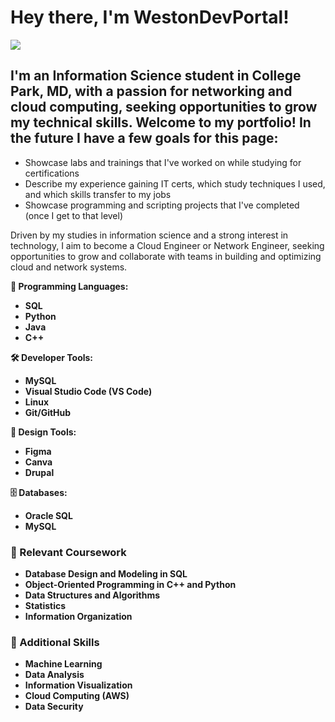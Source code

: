 # Hey there, I'm WestonDevPortal!
<a href="https://www.linkedin.com/in/westonmarhefka/"><img src="https://img.shields.io/badge/-LinkedIn-0072b1?&style=for-the-badge&logo=linkedin&logoColor=white" /></a>

## I'm an Information Science student in College Park, MD, with a passion for networking and cloud computing, seeking opportunities to grow my technical skills. Welcome to my portfolio! In the future I have a few goals for this page:
* Showcase labs and trainings that I've worked on while studying for certifications
* Describe my experience gaining IT certs, which study techniques I used, and which skills transfer to my jobs
* Showcase programming and scripting projects that I've completed (once I get to that level)

Driven by my studies in information science and a strong interest in technology, I aim to become a Cloud Engineer or Network Engineer, seeking opportunities to grow and collaborate with teams in building and optimizing cloud and network systems.

**🔧 Programming Languages:**
- **SQL**
- **Python**
- **Java**
- **C++**

**🛠 Developer Tools:**
- **MySQL**
- **Visual Studio Code (VS Code)**
- **Linux**
- **Git/GitHub**

**🎨 Design Tools:**
- **Figma**
- **Canva**
- **Drupal**

**🗄 Databases:**
- **Oracle SQL**
- **MySQL**

### 📘 Relevant Coursework

- **Database Design and Modeling in SQL**
- **Object-Oriented Programming in C++ and Python**
- **Data Structures and Algorithms**
- **Statistics**
- **Information Organization**

### 🌟 Additional Skills

- **Machine Learning**
- **Data Analysis**
- **Information Visualization**
- **Cloud Computing (AWS)**
- **Data Security**

